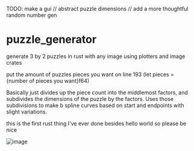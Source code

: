 TODO: make a gui // abstract puzzle dimensions // add a more thoughtful random number gen


# puzzle_generator
generate 3 by 2 puzzles in rust with any image using plotters and image crates

put the amount of puzzles pieces you want on line 193 (let pieces = {number of pieces you want}f64)

Basically just divides up the piece count into the middlemost factors, and subdivides the dimensions of the puzzle by the factors. Uses those subdivisions to make b spline curves based on start and endpoints with slight variations.

this is the first rust thing I've ever done besides hello world so please be nice 

![image](https://user-images.githubusercontent.com/13643473/216840045-87a9e1f1-14c1-432d-bd1c-4e6fdc0ca1e1.png)
